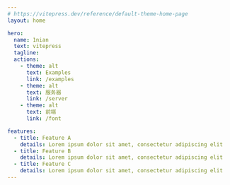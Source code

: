 ```yaml
---
# https://vitepress.dev/reference/default-theme-home-page
layout: home

hero:
  name: 1nian
  text: vitepress
  tagline: 
  actions:
    - theme: alt
      text: Examples
      link: /examples
    - theme: alt
      text: 服务器
      link: /server
    - theme: alt
      text: 前端
      link: /font

features:
  - title: Feature A
    details: Lorem ipsum dolor sit amet, consectetur adipiscing elit
  - title: Feature B
    details: Lorem ipsum dolor sit amet, consectetur adipiscing elit
  - title: Feature C
    details: Lorem ipsum dolor sit amet, consectetur adipiscing elit
---
```


